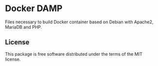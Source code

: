 # Docker DAMP

Files necessary to build Docker container based on Debian with Apache2, MariaDB and PHP.

## License

This package is free software distributed under the terms of the MIT license.
